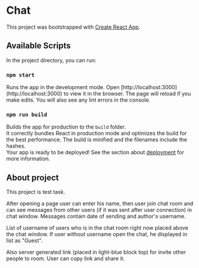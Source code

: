 # Chat

This project was bootstrapped with [Create React App](https://github.com/facebook/create-react-app).

## Available Scripts

In the project directory, you can run:

### `npm start`

Runs the app in the development mode.
Open [http://localhost:3000] (http://localhost:3000) to view it in the browser.
The page will reload if you make edits.
You will also see any lint errors in the console.

### `npm run build`

Builds the app for production to the `build` folder.\
It correctly bundles React in production mode and optimizes the build for the best performance.
The build is minified and the filenames include the hashes.\
Your app is ready to be deployed!
See the section about [deployment](https://facebook.github.io/create-react-app/docs/deployment) for more information.

## About project

This project is test task.

After opening a page user can enter his name, then user join chat room and can see messages from other users (if it was sent after user connection) in chat window. Messages contain date of sending and author's username. 

List of username of users who is in the chat room right now placed above the chat window. If user without username open the chat, he displayed in list as "Guest".

Also server generated link (placed in light-blue block top) for invite other people to room. User can copy link and share it.